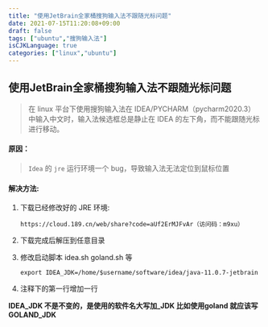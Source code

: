 ```yaml
---
title: "使用JetBrain全家桶搜狗输入法不跟随光标问题"
date: 2021-07-15T11:20:08+09:00
draft: false
tags: ["ubuntu","搜狗输入法"]
isCJKLanguage: true
categories: ["linux","ubuntu"]
---
```


## 使用JetBrain全家桶搜狗输入法不跟随光标问题

> 在 linux 平台下使用搜狗输入法在 IDEA/PYCHARM（pycharm2020.3） 中输入中文时，输入法候选框总是静止在 IDEA 的左下角，而不能跟随光标进行移动。

#### 原因：

> `Idea` 的 `jre` 运行环境一个 bug，导致输入法无法定位到鼠标位置

#### 解决方法:

1. 下载已经修改好的 JRE 环境:

   ```shell
   https://cloud.189.cn/web/share?code=aUf2ErMJFvAr（访问码：m9xu）
   ```

2. 下载完成后解压到任意目录

3. 修改启动脚本 idea.sh goland.sh 等

   ```shell
   export IDEA_JDK=/home/$username/software/idea/java-11.0.7-jetbrain
   ```

4. 注释下的第一行增加一行

****IDEA_JDK 不是不变的，是使用的软件名大写加_JDK 比如使用goland 就应该写 GOLAND_JDK****
